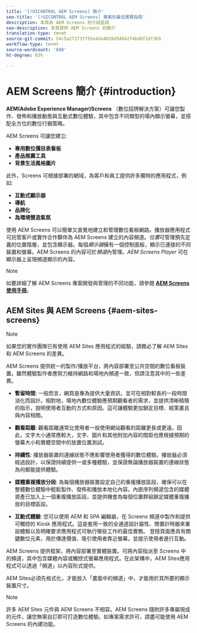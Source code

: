 ```yaml
---
title: '[!UICONTROL AEM Screens] 簡介'
seo-title: '[!UICONTROL AEM Screens] 專案的最佳實務指南'
description: 本頁為 AEM Screens 的介紹區段
seo-description: 本頁提供 AEM Screens 的簡介
translation-type: tm+mt
source-git-commit: 54c5a2f2f3f755e4da4028d54042f4bd8f2df369
workflow-type: tm+mt
source-wordcount: '688'
ht-degree: 83%

---
```



# AEM Screens 簡介 {#introduction}

**AEM(Adobe Experience Manager)Screens** （數位招牌解決方案）可讓您製作、發佈和播放動態與互動式數位體驗，其中包含不同類型的場內顯示螢幕，並搭配全方位的數位行銷策略。

AEM Screens 可讓您建立:

* **專用數位價目表看板**
* **產品推薦工具**
* **背景生活風格圖片**

此外，Screens 可根據部署的網域，為客戶和員工提供許多獨特的應用程式，例如:

* **互動式顯示器**
* **導航**
* **品牌化**
* **為環境營造氣氛**

使用 AEM Screens 可以簡單又直覺地建立和管理數位看板網路。播放器應用程式可託管客戶或實作合作夥伴為 AEM Screens 建立的內容頻道。*位置*&#x200B;可管理預先定義的位置階層，並包含顯示器。每個&#x200B;*顯示器*&#x200B;擁有一個控制面板，顯示已連接的不同裝置和螢幕。AEM Screens 的內容可於&#x200B;*頻道*&#x200B;內管理。*AEM Screens Player* 可在顯示器上呈現頻道顯示的內容。



>[!NOTE]
>
>如要詳細了解 AEM Screens 專案開發與管理的不同功能，請參閱 **[AEM Screens 使用手冊](https://helpx.adobe.com/tw/experience-manager/6-5/screens/user-guide.html)**。

## AEM Sites 與 AEM Screens {#aem-sites-screens}

>[!NOTE]
>
>如果您的實作團隊已有使用 AEM Sites 應用程式的經驗，請務必了解 AEM Sites 和 AEM Screens 的差異。

AEM Screens 提供統一的製作/播放平台，將內容部署至公共空間的數位看板裝置。雖然體驗製作者應努力維持網路和場地內頻道一致，但請注意其中的一些差異。

* **暫留時間**: 一般而言，網頁是專為提供大量資訊，並可在相對較長的一段時間消化而設計。相對地，場地內數位體驗應預期觀看者的需求，並提供清晰精簡的指示，說明使用者互動的方式和原因。這可讓體驗更加鎖定目標、經策畫且與內容相關。

* **觀看距離**: 觀看距離通常比使用者一般使用網站觀看的距離更長或更遠。因此，文字大小通常應較大，文字、圖片和其他附加內容的間距也應根據預期的螢幕大小和實體空間中的放置位置測試。

* **持續性**: 播放器裝置的連線狀態不應影響使用者獲得的數位體驗。播放器必須經過設計，以保證持續提供一或多種體驗，並保證無論播放器裝置的連線狀態為何都能提供體驗。

* **媒體重複播放分段**: 為每個播放器裝置設定自己的重複播放區段，確保可以在整體數位體驗中輕鬆製作、發佈和播放本地化內容。內嵌序列頻道包含的媒體資產已加入上一個重複播放區段，並提供機會為每個位置群組鎖定媒體重複播放的目標區段。

* **互動式體驗**: 您可以使用 AEM 和 SPA 編輯器，在 Screens 頻道中製作和提供可觸控的 Kiosk 應用程式。這是套用一致的全通道設計屬性、閒置計時器來重設體驗以及明確要求應用程式可執行哪些工作的最佳實務。 登陸頁面應具有關鍵數位元素，用於傳達價值、吸引使用者靠近螢幕，並提示使用者進行互動。

AEM Screens 提供框架，將內容部署至實體裝置。可將內容指派至 Screens 中的頻道，其中包含媒體內容或觸控式螢幕應用程式。在此架構中，AEM Sites應用程式可以透過「頻道」以內容形式提供。

AEM Sites必須先格式化，才能放入「畫面中的頻道」中，才能用於其所要的顯示裝置尺寸。

>[!NOTE]
>許多 AEM Sites 元件與 AEM Screens 不相容。AEM Screens 隨附許多專屬現成的元件，讓您無需自訂即可打造數位體驗。如專案需求許可，請盡可能使用 AEM Screens 的內建功能。
